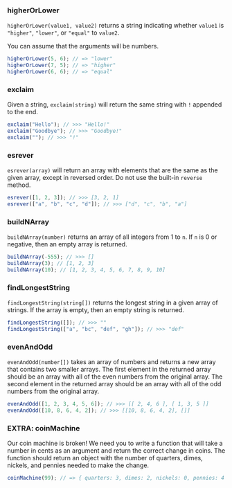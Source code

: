 ### higherOrLower

`higherOrLower(value1, value2)` returns a string indicating whether `value1` is `"higher"`, `"lower"`, or `"equal"` to `value2`.

You can assume that the arguments will be numbers.

```js
higherOrLower(5, 6); // => "lower"
higherOrLower(7, 5); // => "higher"
higherOrLower(6, 6); // => "equal"
```

### exclaim

Given a string, `exclaim(string)` will return the same string with `!` appended to the end.

```js
exclaim("Hello"); // >>> "Hello!"
exclaim("Goodbye"); // >>> "Goodbye!"
exclaim(""); // >>> "!"
```
### esrever

`esrever(array)` will return an array with elements that are the same as the given array, except in reversed order. Do not use the built-in `reverse` method.

```js
esrever([1, 2, 3]); // >>> [3, 2, 1]
esrever(["a", "b", "c", "d"]); // >>> ["d", "c", "b", "a"]
```

### buildNArray

`buildNArray(number)` returns an array of all integers from 1 to `n`. If `n` is 0 or negative, then an empty array is returned. 

```js
buildNArray(-555); // >>> []
buildNArray(3); // [1, 2, 3]
buildNArray(10); // [1, 2, 3, 4, 5, 6, 7, 8, 9, 10]
```
### findLongestString

`findLongestString(string[])` returns the longest string in a given array of strings. If the array is empty, then an empty string is returned.

```js
findLongestString([]); // >>> ""
findLongestString(["a", "bc", "def", "gh"]); // >>> "def"
```
### evenAndOdd

`evenAndOdd(number[])` takes an array of numbers and returns a new array that contains two smaller arrays. The first element in the returned array should be an array with all of the even numbers from the original array. The second element in the returned array should be an array with all of the odd numbers from the original array.

```js
evenAndOdd([1, 2, 3, 4, 5, 6]); // >>> [[ 2, 4, 6 ], [ 1, 3, 5 ]]
evenAndOdd([10, 8, 6, 4, 2]); // >>> [[10, 8, 6, 4, 2], []]
```
### EXTRA: coinMachine

Our coin machine is broken! We need you to write a function that will take a number in cents as an argument and return the correct change in coins. The function should return an object with the number of quarters, dimes, nickels, and pennies needed to make the change.

```js
coinMachine(99); // => { quarters: 3, dimes: 2, nickels: 0, pennies: 4 }
```